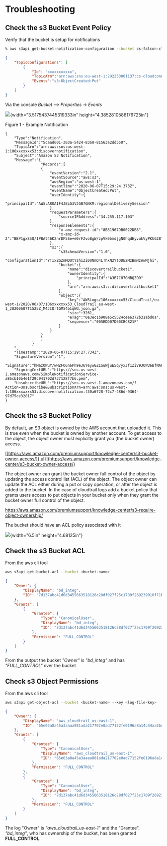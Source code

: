 Troubleshooting
===============

Check the s3 Bucket Event Policy
--------------------------------

Verify that the bucket is setup for notifications
```bash
% aws s3api get-bucket-notification-configuration --bucket cs-falcon-cloudtrail-xxxxxxxx
```
```json
{
    "TopicConfigurations": [
        {
            "Id": "xxxxxxxxxxx",
            "TopicArn":"arn:aws:sns:eu-west-1:292230061137:cs-cloudconnect-aws-cloudtrail",
            "Events":"s3:ObjectCreated:Put"
        }
    ]
}
```

Via the console *Bucket --\> Properties -\> Events*

![](./images2/media/image1.png){width="3.5175437445319333in" height="4.3852810586176725in"}

Figure 1 - Example Notification

```
{
    "Type":"Notification",
    "MessageId":"5caad601-303a-5424-8360-81563a2dd550",
    "TopicArn":"arn:aws:sns:us-west-1:106xxxxxxx53:discovernotification",
    "Subject":"Amazon S3 Notification",
    "Message":"{
                "Records":[
                {
                    "eventVersion":"2.1",
                    "eventSource":"aws:s3",
                    "awsRegion":"us-west-1",
                    "eventTime":"2020-06-07T15:29:24.373Z",
                    "eventName":"ObjectCreated:Put",
                    "userIdentity":{
                        "principalId":"AWS:AROAIF4JELG3VJGB7GNKM:regionalDeliverySession"
                    },
                    "requestParameters":{
                        "sourceIPAddress":"34.255.117.103"
                    },
                    "responseElements":{
                        "x-amz-request-id":"8B31967DB0022DB8",
                        "x-amz-id-2":"BBP1gx85O/IPBAt46K2nrDP5Se+e0rFZvoBgW/zpVk0bmdjgN0hqdEyvukVyPKUG28Txu5SrdVmydazKoPpCP4nuXzKJv3vt"
                    },
                    "s3":{
                        "s3SchemaVersion":"1.0",
                        "configurationId":"YTIxZGZmMDUtYzhiZi00NmQ4LThkN2YtODE2MzBmNzAwMjhi",
                        "bucket":{
                            "name":"discovertrailbucket1",
                            "ownerIdentity":{
                                "principalId":"A3B7CH7GNBQZO9"
                            },
                            "arn":"arn:aws:s3:::discovertrailbucket1"
                        },
                        "object":{
                            "key":"AWSLogs/106xxxxxxx53/CloudTrail/eu-west-1/2020/06/07/106xxxxxxx53_CloudTrail_eu-west-1_20200607T1525Z_M4JIQrtGMS4b1qWd.json.gz",
                            "size":3261,
                            "eTag":"0e3ec1b908e5c5524cee6372b31abd0a",
                            "sequencer":"005EDD07D60CBC821F"
                        }
                    }
                }
                ]
            }
    ",
    "Timestamp":"2020-06-07T15:29:27.734Z",
    "SignatureVersion":"1",
    "Signature":"hMazOWuY/wHZFO6n6Ph9eJ6YeywGZ1SuWjuE5q7yxJf1ZiV9JOW36BfNAUu67U20RJEpKy+2SgO12/EkEMJVqh8OIuMWtDyjDaccDUzma+uFcMK3fBvwnESakGmKh8cOTZ054VJ7LQfTf/XL/kDxr26lMI7xcjoPbIcrlbzEUQJ+2pehaDJEFzDkSW7nqCWnWU8voA7cQV9p3jws8+McrqWqv9vb58jVGBE7C6e6BPoVZ9+rjwQUznZS/qZ9G4i5kMpZrJMcXymT8A8SIrtaK9AAd8VBpM7IYipE5B/2IumqfpbfHtbbNqisIlTLFJMFsj1kC/l+nM0Vl67y+/fzcA==",
    "SigningCertURL":"https://sns.us-west-1.amazonaws.com/SimpleNotificationService-a86cb10b4e1f29c941702d737128f7b6.pem",
    "UnsubscribeURL":"https://sns.us-west-1.amazonaws.com/?Action=Unsubscribe&SubscriptionArn=arn:aws:sns:us-west-1:106xxxxxxx53:discovernotification:f30a6728-72c7-486d-9364-97d75ce32817"
}
```


Check the s3 Bucket Policy
--------------------------

By default, an S3 object is owned by the AWS account that uploaded it.
This is true even when the bucket is owned by another account. To get
access to the object, the object owner must explicitly grant you (the
bucket owner) access.

[[https://aws.amazon.com/premiumsupport/knowledge-center/s3-bucket-owner-access/]{.ul}](https://aws.amazon.com/premiumsupport/knowledge-center/s3-bucket-owner-access/)

The object owner can grant the bucket owner full control of the object
by updating the access control list (ACL) of the object. The object
owner can update the ACL either during a put or copy operation, or after
the object is added to the bucket. In the case of cloudtrail logs add a
bucket policy that grants users access to put objects in your bucket
only when they grant the bucket owner full control of the object.

<https://aws.amazon.com/premiumsupport/knowledge-center/s3-require-object-ownership/>

The bucket should have an ACL policy associated with it

![](./images2/media/image2.png){width="6.5in" height="4.68125in"}

Check the s3 Bucket ACL
-----------------------

From the aws cli tool

```bash
aws s3api get-bucket-acl --bucket <bucket-name>
```

```json
{
    "Owner": {
        "DisplayName": "bd_integ",
        "ID": "7d137abc41d6d3455663518126c28df027f25c1709f269239010f71bff0e9839"
    },
    "Grants": [
        {
            "Grantee": {
                "Type": "CanonicalUser",
                "DisplayName": "bd_integ",
                "ID": "7d137abc41d6d3455663518126c28df027f25c1709f269239010f71bff0e9839"
            },
            "Permission": "FULL_CONTROL"
        }
    ]
}
```

From the output the bucket *"Owner"* is *"bd_integ"* and has
*"FULL_CONTROL"* over the bucket

Check s3 Object Permissions
---------------------------

From the aws cli tool

```bash
aws s3api get-object-acl --bucket <bucket-name> --key <log-file-key>
```

```json
{
    "Owner": {
        "DisplayName": "aws_cloudtrail_us-east-1",
        "ID": "65e03a8a45a3aaaa881ada217702e0ad77152fe0196a8a14c44aa3bc4f11d2ae"
    },
    "Grants": [
        {
            "Grantee": {
                "Type": "CanonicalUser",
                "DisplayName": "aws_cloudtrail_us-east-1",
                "ID": "65e03a8a45a3aaaa881ada217702e0ad77152fe0196a8a14c44aa3bc4f11d2ae"
            },
            "Permission": "FULL_CONTROL"
        },
        {
            "Grantee": {
                "Type": "CanonicalUser",
                "DisplayName": "bd_integ",
                "ID": "7d137abc41d6d3455663518126c28df027f25c1709f269239010f71bff0e9839"
            },
            "Permission": "FULL_CONTROL"
        }
    ]
}
```
The log "Owner" is *"aws_cloudtrail_us-east-1"* and the "Grantee", 
*"bd_integ"*, who has ownership of the bucket, has been granted
**FULL_CONTROL**.
